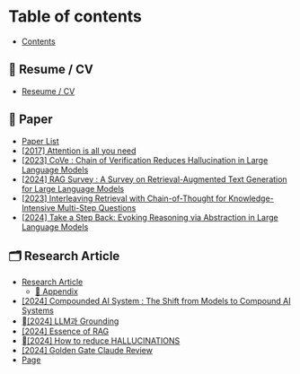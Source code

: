 # Table of contents

* [Contents](README.md)

## 🥑 Resume / CV

* [Reseume / CV](resume-cv/reseume-cv.md)

## 📄 Paper

* [Paper List](paper/paper-list.md)
* [\[2017\] Attention is all you need](paper/2017-attention-is-all-you-need.md)
* [\[2023\] CoVe : Chain of Verification Reduces Hallucination in Large Language Models](paper/2023-cove-chain-of-verification-reduces-hallucination-in-large-language-models.md)
* [\[2024\] RAG Survey : A Survey on Retrieval-Augmented Text Generation for Large Language Models](paper/2024-rag-survey-a-survey-on-retrieval-augmented-text-generation-for-large-language-models.md)
* [\[2023\] Interleaving Retrieval with Chain-of-Thought for Knowledge-Intensive Multi-Step Questions](paper/2023-interleaving-retrieval-with-chain-of-thought-for-knowledge-intensive-multi-step-questions.md)
* [\[2024\] Take a Step Back: Evoking Reasoning via Abstraction in Large Language Models](paper/2024-take-a-step-back-evoking-reasoning-via-abstraction-in-large-language-models.md)

## 🗂️ Research Article

* [Research Article](research-article/research-article/README.md)
  * [📖 Appendix](research-article/research-article/appendix.md)
* [\[2024\] Compounded AI System : The Shift from Models to Compound AI Systems](research-article/2024-compounded-ai-system-the-shift-from-models-to-compound-ai-systems.md)
* [\[2024\] LLM과 Grounding](research-article/2024-llm-grounding.md)
* [\[2024\] Essence of RAG](research-article/2024-essence-of-rag.md)
* [\[2024\] How to reduce HALLUCINATIONS](research-article/2024-how-to-reduce-hallucinations.md)
* [\[2024\] Golden Gate Claude Review](research-article/2024-golden-gate-claude-review.md)
* [Page](research-article/page.md)

